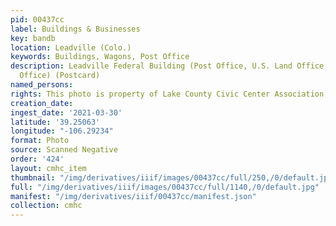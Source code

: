 ```yaml
---
pid: 00437cc
label: Buildings & Businesses
key: bandb
location: Leadville (Colo.)
keywords: Buildings, Wagons, Post Office
description: Leadville Federal Building (Post Office, U.S. Land Office and U.S. Forestry
  Office) (Postcard)
named_persons: 
rights: This photo is property of Lake County Civic Center Association.
creation_date: 
ingest_date: '2021-03-30'
latitude: '39.25063'
longitude: "-106.29234"
format: Photo
source: Scanned Negative
order: '424'
layout: cmhc_item
thumbnail: "/img/derivatives/iiif/images/00437cc/full/250,/0/default.jpg"
full: "/img/derivatives/iiif/images/00437cc/full/1140,/0/default.jpg"
manifest: "/img/derivatives/iiif/00437cc/manifest.json"
collection: cmhc
---
```


